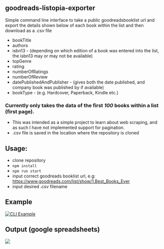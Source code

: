 ## goodreads-listopia-exporter

Simple command line interface to take a public goodreadsbooklist url and export the details shown below of each book within the list and then download as a .csv file

- bookTitle
- authors
- isbn13 - (depending on which edition of a book was entered into the list, the isbn13 may or may not be available)
- topGenre
- rating
- numberOfRatings
- numberOfReview
- datePublishedAndPublisher - (gives both the date published, and company book was published by if available)
- bookType - (e.g. Hardcover, Paperback, Kindle etc.)

### Currently only takes the data of the first _100_ books within a list (first page).

- This was intended as a simple project to learn about web scraping, and as such I have not implemented support for pagination.
- .csv file is saved in the location where the repository is cloned

## Usage:

- clone repository
- `npm install`
- `npm run start`
- input correct goodreads booklist url, e.g: https://www.goodreads.com/list/show/1.Best_Books_Ever
- input desired .csv filename

## Example

[![CLI Example](https://i.gyazo.com/5281f3a2fea777993b4efbed440983d2.gif)](https://gyazo.com/5281f3a2fea777993b4efbed440983d2)

## Output (google spreadsheets)
  <p float="left">
      <img src="https://i.gyazo.com/b5544fd9f80c7459330bba4f6a2f8f2a.png">
    </p>
